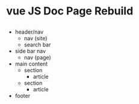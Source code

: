 # vue JS Doc Page Rebuild 
##
- header/nav
  - nav (site)
  - search bar
- side bar nav
  - nav (page)
- main content
  - section
    - article
  - section
    - article
- footer